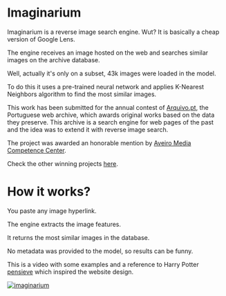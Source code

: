 # Imaginarium

Imaginarium is a reverse image search engine. Wut? It is basically a cheap version of Google Lens.

The engine receives an image hosted on the web and searches similar images on the archive database.

Well, actually it's only on a subset, 43k images were loaded in the model.

To do this it uses a pre-trained neural network and applies K-Nearest Neighbors algorithm to find the most similar images.

This work has been submitted for the annual contest of [Arquivo.pt](https://arquivo.pt), the Portuguese web archive, which awards original works based on the data they preserve. This archive is a search engine for web pages of the past and the idea was to extend it with reverse image search.

The project was awarded an honorable mention by [Aveiro Media Competence Center](https://a-mcc.eu/pt).

Check the other winning projects [here](https://sobre.arquivo.pt/pt/conheca-os-vencedores-do-premio-arquivo-pt-2023).

# How it works?

You paste any image hyperlink.

The engine extracts the image features.

It returns the most similar images in the database.

No metadata was provided to the model, so results can be funny.

This is a video with some examples and a reference to Harry Potter [pensieve](https://harrypotter.fandom.com/wiki/Pensieve) which inspired the website design.

[![imaginarium](https://img.youtube.com/vi/dwebaxpzBGo/0.jpg)](https://www.youtube.com/watch?v=dwebaxpzBGo)
